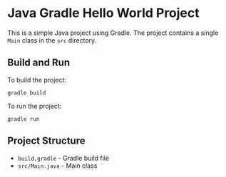 # Java Gradle Hello World Project

This is a simple Java project using Gradle. The project contains a single `Main` class in the `src` directory.

## Build and Run

To build the project:

```
gradle build
```

To run the project:

```
gradle run
```

## Project Structure

- `build.gradle` - Gradle build file
- `src/Main.java` - Main class
